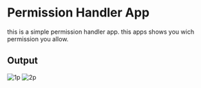 # Permission Handler App 

this is a simple permission handler app.
this apps shows you wich permission you allow.

## Output
![1p](https://user-images.githubusercontent.com/90972632/175452030-6995076b-bd0c-4034-999c-ebb550b2026f.png)
![2p](https://user-images.githubusercontent.com/90972632/175452050-c3f15de8-0475-49a3-95c4-685261dcbab7.png)
